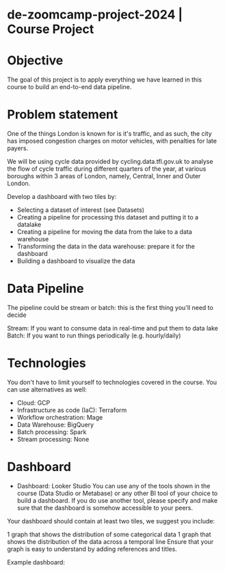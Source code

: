 # de-zoomcamp-project-2024 | Course Project

# Objective
The goal of this project is to apply everything we have learned in this course to build an end-to-end data pipeline.

# Problem statement
One of the things London is known for is it's traffic, and as such, the city has imposed congestion charges on motor vehicles, with penalties for late payers.

We will be using cycle data provided by cycling.data.tfl.gov.uk to analyse the flow of cycle traffic during different quarters of the year, at various boroughs within 3 areas of London, namely, Central, Inner and Outer London.

Develop a dashboard with two tiles by:

- Selecting a dataset of interest (see Datasets)
- Creating a pipeline for processing this dataset and putting it to a datalake
- Creating a pipeline for moving the data from the lake to a data warehouse
- Transforming the data in the data warehouse: prepare it for the dashboard
- Building a dashboard to visualize the data

# Data Pipeline
The pipeline could be stream or batch: this is the first thing you'll need to decide

Stream: If you want to consume data in real-time and put them to data lake
Batch: If you want to run things periodically (e.g. hourly/daily)
# Technologies
You don't have to limit yourself to technologies covered in the course. You can use alternatives as well:

- Cloud: GCP
- Infrastructure as code (IaC): Terraform
- Workflow orchestration: Mage
- Data Warehouse: BigQuery
- Batch processing: Spark
- Stream processing: None


# Dashboard

- Dashboard: Looker Studio
You can use any of the tools shown in the course (Data Studio or Metabase) or any other BI tool of your choice to build a dashboard. If you do use another tool, please specify and make sure that the dashboard is somehow accessible to your peers.

Your dashboard should contain at least two tiles, we suggest you include:

1 graph that shows the distribution of some categorical data
1 graph that shows the distribution of the data across a temporal line
Ensure that your graph is easy to understand by adding references and titles.

Example dashboard:

